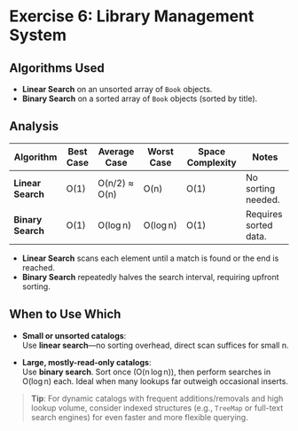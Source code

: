 # Exercise 6: Library Management System

## Algorithms Used

- **Linear Search** on an unsorted array of `Book` objects.  
- **Binary Search** on a sorted array of `Book` objects (sorted by title).

## Analysis

| Algorithm       | Best Case   | Average Case | Worst Case  | Space Complexity | Notes                          |
|-----------------|-------------|--------------|-------------|------------------|--------------------------------|
| **Linear Search** | O(1)        | O(n/2) ≈ O(n)| O(n)        | O(1)             | No sorting needed.             |
| **Binary Search** | O(1)        | O(log n)     | O(log n)    | O(1)             | Requires sorted data.          |

- **Linear Search** scans each element until a match is found or the end is reached.  
- **Binary Search** repeatedly halves the search interval, requiring upfront sorting.

## When to Use Which

- **Small or unsorted catalogs**:  
  Use **linear search**—no sorting overhead, direct scan suffices for small n.

- **Large, mostly-read-only catalogs**:  
  Use **binary search**. Sort once (O(n log n)), then perform searches in O(log n) each. Ideal when many lookups far outweigh occasional inserts.

> **Tip**: For dynamic catalogs with frequent additions/removals and high lookup volume, consider indexed structures (e.g., `TreeMap` or full-text search engines) for even faster and more flexible querying.  
